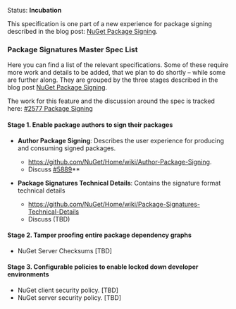 Status: **Incubation**

This specification is one part of a new experience for package signing described in  the blog post:  [NuGet Package Signing](https://blog.nuget.org/20170809/NuGet-Package-Signing.html).

### Package Signatures Master Spec List

Here you can find a list of the relevant specifications. Some of these require more work and details to be added, that we plan to do shortly – while some are further along. They are grouped by the three stages described in the blog post [NuGet Package Signing](https://blog.nuget.org/20170809/NuGet-Package-Signing.html).

The work for this feature and the discussion around the spec is tracked here: [#2577 Package Signing](https://github.com/NuGet/Home/issues/2577)

#### Stage 1. Enable package authors to sign their packages
- **Author Package Signing**: Describes the user experience for producing and consuming signed packages. 
    - https://github.com/NuGet/Home/wiki/Author-Package-Signing. 
    - Discuss [#5889](https://github.com/NuGet/Home/issues/5889)**

- **Package Signatures Technical Details**: Contains the signature format technical details 
    - https://github.com/NuGet/Home/wiki/Package-Signatures-Technical-Details
    - Discuss (TBD)

#### Stage 2. Tamper proofing entire package dependency graphs 
- NuGet Server Checksums [TBD]

#### Stage 3. Configurable policies to enable locked down developer environments
- NuGet client security policy. [TBD]
- NuGet server security policy. [TBD]